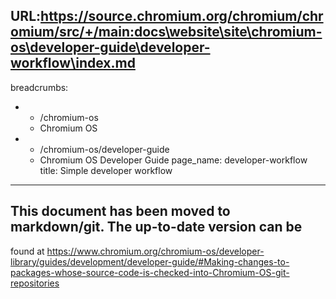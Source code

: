 URL:https://source.chromium.org/chromium/chromium/src/+/main:docs\website\site\chromium-os\developer-guide\developer-workflow\index.md
---
breadcrumbs:
- - /chromium-os
  - Chromium OS
- - /chromium-os/developer-guide
  - Chromium OS Developer Guide
page_name: developer-workflow
title: Simple developer workflow
---

## This document has been moved to markdown/git. The up-to-date version can be
found at
<https://www.chromium.org/chromium-os/developer-library/guides/development/developer-guide/#Making-changes-to-packages-whose-source-code-is-checked-into-Chromium-OS-git-repositories>
